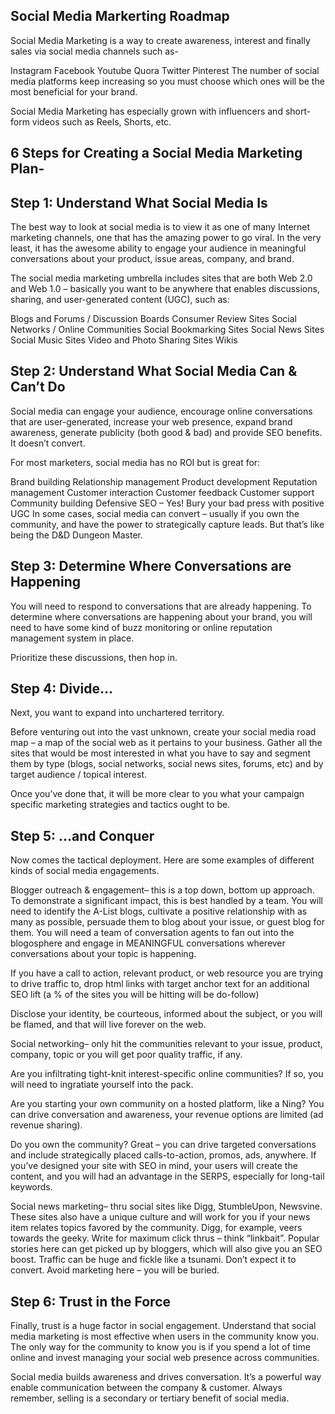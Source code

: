 Social Media Markerting Roadmap
-------------------------------

Social Media Marketing is a way to create awareness, interest and finally sales via social media channels such as-

Instagram
Facebook
Youtube
Quora
Twitter
Pinterest
The number of social media platforms keep increasing so you must choose which ones will be the most beneficial for your brand.

Social Media Marketing has especially grown with influencers and short-form videos such as Reels, Shorts, etc.

6 Steps for Creating a Social Media Marketing Plan-
---------------------------------------------------------

Step 1: Understand What Social Media Is
---------------------------------------------

The best way to look at social media is to view it as one of many Internet marketing channels, one that has the amazing power to go viral. In the very least, it has the awesome ability to engage your audience in meaningful conversations about your product, issue areas, company, and brand.

The social media marketing umbrella includes sites that are both Web 2.0 and Web 1.0 – basically you want to be anywhere that enables discussions, sharing, and user-generated content (UGC), such as:

Blogs and Forums / Discussion Boards
Consumer Review Sites
Social Networks / Online Communities
Social Bookmarking Sites
Social News Sites
Social Music Sites
Video and Photo Sharing Sites
Wikis


Step 2: Understand What Social Media Can & Can’t Do
------------------------------------------------------

Social media can engage your audience, encourage online conversations that are user-generated, increase your web presence, expand brand awareness, generate publicity (both good & bad) and provide SEO benefits. It doesn’t convert.

For most marketers, social media has no ROI but is great for:

Brand building
Relationship management
Product development
Reputation management
Customer interaction
Customer feedback
Customer support
Community building
Defensive SEO – Yes! Bury your bad press with positive UGC
In some cases, social media can convert – usually if you own the community, and have the power to strategically capture leads. But that’s like being the D&D Dungeon Master.


Step 3: Determine Where Conversations are Happening
-----------------------------------------------------------

You will need to respond to conversations that are already happening. To determine where conversations are happening about your brand, you will need to have some kind of buzz monitoring or online reputation management system in place.

Prioritize these discussions, then hop in.


Step 4: Divide…
-----------------------

Next, you want to expand into unchartered territory.

Before venturing out into the vast unknown, create your social media road map – a map of the social web as it pertains to your business. Gather all the sites that would be most interested in what you have to say and segment them by type (blogs, social networks, social news sites, forums, etc) and by target audience / topical interest.

Once you’ve done that, it will be more clear to you what your campaign specific marketing strategies and tactics ought to be.


Step 5: …and Conquer
------------------------------

Now comes the tactical deployment. Here are some examples of different kinds of social media engagements.

Blogger outreach & engagement– this is a top down, bottom up approach. To demonstrate a significant impact, this is best handled by a team. You will need to identify the A-List blogs, cultivate a positive relationship with as many as possible, persuade them to blog about your issue, or guest blog for them. You will need a team of conversation agents to fan out into the blogosphere and engage in MEANINGFUL conversations wherever conversations about your topic is happening.

If you have a call to action, relevant product, or web resource you are trying to drive traffic to, drop html links with target anchor text for an additional SEO lift (a % of the sites you will be hitting will be do-follow)

Disclose your identity, be courteous, informed about the subject, or you will be flamed, and that will live forever on the web.

Social networking– only hit the communities relevant to your issue, product, company, topic or you will get poor quality traffic, if any.

Are you infiltrating tight-knit interest-specific online communities? If so, you will need to ingratiate yourself into the pack.

Are you starting your own community on a hosted platform, like a Ning? You can drive conversation and awareness, your revenue options are limited (ad revenue sharing).

Do you own the community? Great – you can drive targeted conversations and include strategically placed calls-to-action, promos, ads, anywhere. If you’ve designed your site with SEO in mind, your users will create the content, and you will had an advantage in the SERPS, especially for long-tail keywords.

Social news marketing– thru social sites like Digg, StumbleUpon, Newsvine. These sites also have a unique culture and will work for you if your news item relates topics favored by the community. Digg, for example, veers towards the geeky. Write for maximum click thrus – think “linkbait”. Popular stories here can get picked up by bloggers, which will also give you an SEO boost. Traffic can be huge and fickle like a tsunami. Don’t expect it to convert. Avoid marketing here – you will be buried.



Step 6: Trust in the Force
-------------------------------------

Finally, trust is a huge factor in social engagement. Understand that social media marketing is most effective when users in the community know you. The only way for the community to know you is if you spend a lot of time online and invest managing your social web presence across communities.

Social media builds awareness and drives conversation. It’s a powerful way enable communication between the company & customer. Always remember, selling is a secondary or tertiary benefit of social media.
